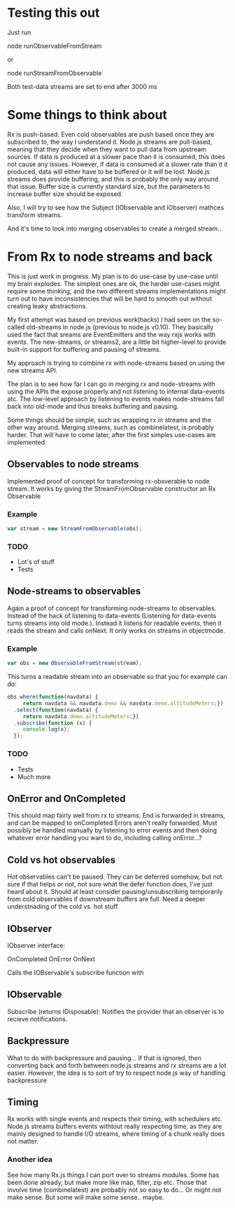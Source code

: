 # Testing this out
Just run 

node runObservableFromStream 

or

node runStreamFromObservable 


Both test-data streams are set to end after 3000 ms

# Some things to think about

Rx is push-based. Even cold observables are push based once they are subscribed to, the way I understand it. Node.js streams are pull-based, meaning that they decide when they want to pull data from upstream sources. If data is produced at a slower pace than it is consumed, this does not cause any issues. However, if data is consumed at a slower rate than it it produced, data will either have to be buffered or it will be lost. Node.js streams does provide buffering, and this is probably the only way around that issue. Buffer size is currently standard size, but the parameters to increase buffer size should be exposed.

Also, I will try to see how the Subject (IObservable and IObserver) mathces transform streams.

And it's time to look into merging observables to create a merged stream..

# From Rx to node streams and back
This is just work in progress. My plan is to do use-case by use-case until my brain explodes. The simplest ones are ok, the harder use-cases might require some thinking, and the two different streams implementations might turn out to have inconsistencies that will be hard to smooth out without creating leaky abstractions.

My first attempt was based on previous work(hacks) I had seen on the so-called old-streams in node.js (previous to node.js v0.10). They basically used the fact that sreams are EventEmitters and the way rxjs works with events. The new-streams, or streams2, are a little bit higher-level to provide built-in support for buffering and pausing of streams.

My approach is trying to combine rx with node-streams based on using the new streams API.

The plan is to see how far I can go in merging rx and node-streams with using the APIs the expose properly and not listening to internal data-events atc. The low-level approach by listening to events makes node-streams fall back into old-mode and thus breaks buffering and pausing.

Some things should be simple, such as wrapping rx in streams and the other way around. Merging streams, such as combinelatest, is probably harder. That will have to come later, after the first simples use-cases are implemented.

## Observables to node streams
Implemented proof of concept for transforming rx-obsverable to node stream.
It works by giving the StreamFromObservable constructor an Rx Observable 

### Example 
```javascript
var stream = new StreamFromObservable(obs);
```

### TODO
* Lot's of stuff
* Tests

## Node-streams to observables
Again a proof of concept for transforming node-streams to observables. Instead of the hack of listening to data-events (Listening for data-events turns streams into old mode.). Instead it listens for readable events, then it reads the stream and calls onNext. It only works on streams in objectmode.

### Example 
```javascript
var obs = new ObservableFromStream(stream);
```
This turns a readable stream into an observable so that you for example can do:

```javascript
obs.where(function(navdata) { 
     return navdata && navdata.demo && navdata.demo.altitudeMeters;})
  .select(function(navdata) { 
     return navdata.demo.altitudeMeters;})
  .subscribe(function (x) {
     console.log(x);
  });
```

### TODO
* Tests
* Much more 

## OnError and OnCompleted
This should map fairly well from rx to streams.
End is forwarded in streams, and can be mapped to onCompleted
Errors aren't really forwarded. Must possibly be handled manually by listening to error events and then doing whatever
error handling you want to do, including calling onError...?

## Cold vs hot observables
Hot observables can't be paused. They can be deferred somehow, but not sure if that helps or not, not sure what the defer function does, I've just heard about it. Should at least consider pausing/unsubscribing temporarily from cold observables if downstream buffers are full. Need a deeper understnading of the cold vs. hot stuff.

## IObserver
IObserver interface:

OnCompleted
OnError
OnNext

Calls the IOBservable's subscribe function with 
## IObservable
Subscribe (returns IDisposable): Notifies the provider that an observer is to recieve notifications. 

## Backpressure 
What to do with backpressure and pausing...
If that is ignored, then converting back and forth between node.js streams and rx streams are a lot easier.
However, the idea is to sort of try to respect node.js way of handling backpressure

## Timing

Rx works with single events and respects their timing, with schedulers etc. Node.js streams buffers events withtout really respecting time, as they are mainly designed to handle I/O streams, where timing of a chunk really does not matter. 

### Another idea

See how many Rx.js things I can port over to streams modules. Some has been done already, but make more like map, filter, zip etc. Those that involve time (combinelatest) are probably not so easy to do... Or might not make sense. But some will make some sense.. maybe.
